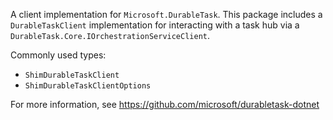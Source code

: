 A client implementation for `Microsoft.DurableTask`. This package includes a `DurableTaskClient` implementation for interacting with a task hub via a `DurableTask.Core.IOrchestrationServiceClient`.

Commonly used types:
- `ShimDurableTaskClient`
- `ShimDurableTaskClientOptions`

For more information, see https://github.com/microsoft/durabletask-dotnet